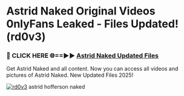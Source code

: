 # Astrid Naked Original Videos 0nlyFans Leaked - Files Updated! (rd0v3)

<h3>🔴 CLICK HERE 🌐==►► <a href="https://tinyurl.com/yckcrads" rel="nofollow">Astrid Naked Updated Files</a></h3>

Get Astrid Naked and all content. Now you can access all videos and pictures of Astrid Naked. New Updated Files 2025!

[![rd0v3](https://i.imgur.com/hpKpOFt.gif)](https://tinyurl.com/yckcrads)
astrid hofferson naked